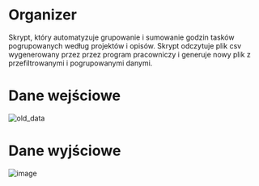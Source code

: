

# Organizer
Skrypt, który automatyzuje grupowanie i sumowanie godzin tasków pogrupowanych według projektów i opisów. Skrypt odczytuje plik csv wygenerowany przez przez program pracowniczy i generuje nowy plik z przefiltrowanymi i pogrupowanymi danymi.

# Dane wejściowe
![old_data](https://github.com/user-attachments/assets/017816e0-bc13-4a1d-b3e5-1244852e0ad4)


# Dane wyjściowe
![image](https://github.com/user-attachments/assets/0a735da4-fde3-4e52-8688-5dbb3ac87a0e)
